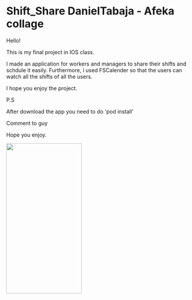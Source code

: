 # Shift_Share DanielTabaja - Afeka collage

Hello! 

This is my final project in IOS class.

I made an application for workers and managers to share their shifts and schdule it easily.
Furthermore, i used FSCalender so that the users can watch all the shifts of all the users.

I hope you enjoy the project.

P.S

After download the app you need to do 'pod install'

Comment to guy

Hope you enjoy.

<img src="Welcome%20Game.jpeg" width="200" height="400">

